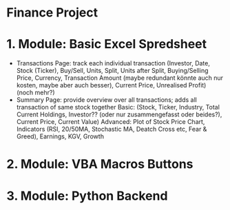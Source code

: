 # Finance Project

# 1. Module: Basic Excel Spredsheet
- Transactions Page:
  track each individual transaction (Investor, Date, Stock (Ticker), Buy/Sell, Units, Split, Units after Split,
  Buying/Selling Price, Currency, Transaction Amount (maybe redundant könnte auch nur kosten, maybe aber auch besser),
  Current Price, Unrealised Profit) (noch mehr?)
- Summary Page:
  provide overview over all transactions; adds all transaction of same stock together
  Basic: (Stock, Ticker, Industry, Total Current Holdings, Investor?? (oder nur zusammengefasst oder beides?), Current Price,
  Current Value)
  Advanced: Plot of Stock Price Chart, Indicators (RSI, 20/50MA, Stochastic MA, Deatch Cross etc, Fear & Greed),
  Earnings, KGV, Growth

# 2. Module: VBA Macros Buttons

# 3. Module: Python Backend
